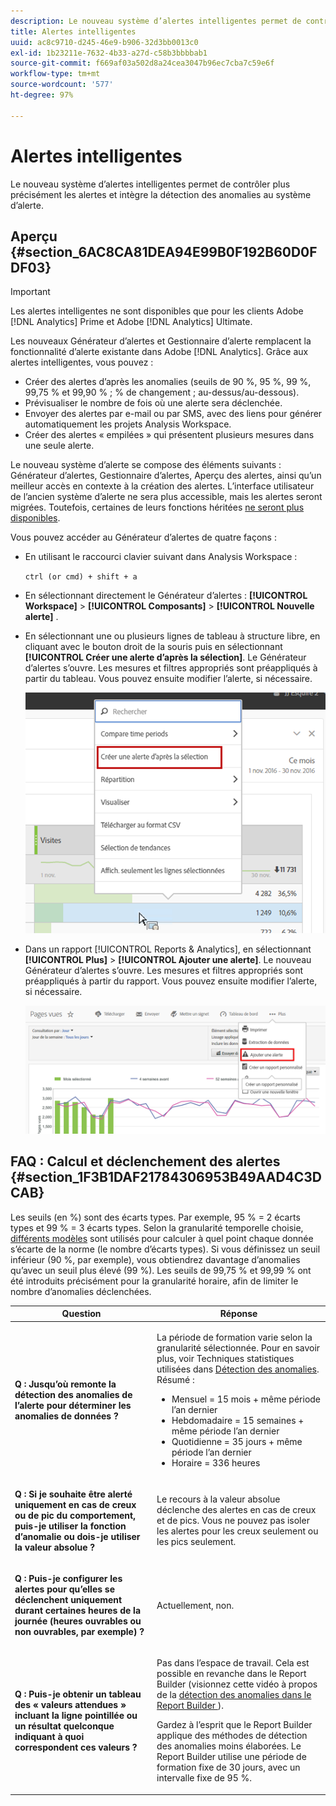 ```yaml
---
description: Le nouveau système d’alertes intelligentes permet de contrôler plus précisément les alertes et intègre la détection des anomalies au système d’alerte.
title: Alertes intelligentes
uuid: ac8c9710-d245-46e9-b906-32d3bb0013c0
exl-id: 1b23211e-7632-4b33-a27d-c58b3bbbbab1
source-git-commit: f669af03a502d8a24cea3047b96ec7cba7c59e6f
workflow-type: tm+mt
source-wordcount: '577'
ht-degree: 97%

---
```


# Alertes intelligentes

Le nouveau système d’alertes intelligentes permet de contrôler plus précisément les alertes et intègre la détection des anomalies au système d’alerte.

## Aperçu {#section_6AC8CA81DEA94E99B0F192B60D0FDF03}

>[!IMPORTANT]
>
>Les alertes intelligentes ne sont disponibles que pour les clients Adobe [!DNL Analytics] Prime et Adobe [!DNL Analytics] Ultimate.

Les nouveaux Générateur d’alertes et Gestionnaire d’alerte remplacent la fonctionnalité d’alerte existante dans Adobe [!DNL Analytics]. Grâce aux alertes intelligentes, vous pouvez :

* Créer des alertes d’après les anomalies (seuils de 90 %, 95 %, 99 %, 99,75 % et 99,90 % ; % de changement ; au-dessus/au-dessous).
* Prévisualiser le nombre de fois où une alerte sera déclenchée.
* Envoyer des alertes par e-mail ou par SMS, avec des liens pour générer automatiquement les projets Analysis Workspace.
* Créer des alertes « empilées » qui présentent plusieurs mesures dans une seule alerte.

Le nouveau système d’alerte se compose des éléments suivants : Générateur d’alertes, Gestionnaire d’alertes, Aperçu des alertes, ainsi qu’un meilleur accès en contexte à la création des alertes. L’interface utilisateur de l’ancien système d’alerte ne sera plus accessible, mais les alertes seront migrées. Toutefois, certaines de leurs fonctions héritées [ne seront plus disponibles](https://experienceleague.adobe.com/docs/analytics/analyze/reports-analytics/alerts.html).

Vous pouvez accéder au Générateur d’alertes de quatre façons :

* En utilisant le raccourci clavier suivant dans Analysis Workspace :

   `ctrl (or cmd) + shift + a`
* En sélectionnant directement le Générateur d’alertes : **[!UICONTROL Workspace]** > **[!UICONTROL Composants]** > **[!UICONTROL Nouvelle alerte]** .
* En sélectionnant une ou plusieurs lignes de tableau à structure libre, en cliquant avec le bouton droit de la souris puis en sélectionnant **[!UICONTROL Créer une alerte d’après la sélection]**. Le Générateur d’alertes s’ouvre. Les mesures et filtres appropriés sont préappliqués à partir du tableau. Vous pouvez ensuite modifier l’alerte, si nécessaire.

   ![](assets/create-alert-from-selection.png)

* Dans un rapport [!UICONTROL Reports &amp; Analytics], en sélectionnant **[!UICONTROL Plus]** > **[!UICONTROL Ajouter une alerte]**. Le nouveau Générateur d’alertes s’ouvre. Les mesures et filtres appropriés sont préappliqués à partir du rapport. Vous pouvez ensuite modifier l’alerte, si nécessaire.

   ![](assets/add-alert.png)

## FAQ : Calcul et déclenchement des alertes  {#section_1F3B1DAF21784306953B49AAD4C3DCAB}

Les seuils (en %) sont des écarts types. Par exemple, 95 % = 2 écarts types et 99 % = 3 écarts types. Selon la granularité temporelle choisie,  [différents modèles](/help/analyze/analysis-workspace/virtual-analyst/c-anomaly-detection/statistics-anomaly-detection.md) sont utilisés pour calculer à quel point chaque donnée s’écarte de la norme (le nombre d’écarts types). Si vous définissez un seuil inférieur (90 %, par exemple), vous obtiendrez davantage d’anomalies qu’avec un seuil plus élevé (99 %). Les seuils de 99,75 % et 99,99 % ont été introduits précisément pour la granularité horaire, afin de limiter le nombre d’anomalies déclenchées.

<table id="table_B3AA85E1DE3543DCA34966A52E3CE4AB"> 
 <thead> 
  <tr> 
   <th colname="col1" class="entry"> Question </th> 
   <th colname="col2" class="entry"> Réponse </th> 
  </tr> 
 </thead>
 <tbody> 
  <tr> 
   <td colname="col1"> <p><b>Q : Jusqu’où remonte la détection des anomalies de l’alerte pour déterminer les anomalies de données ?</b> </p> </td> 
   <td colname="col2"> <p>La période de formation varie selon la granularité sélectionnée. Pour en savoir plus, voir Techniques statistiques utilisées dans <a href="/help/analyze/analysis-workspace/virtual-analyst/c-anomaly-detection/statistics-anomaly-detection.md">Détection des anomalies</a>. Résumé : </p> 
    <ul id="ul_4F8C2A41F06C498DBF5E7AE5DE803773"> 
     <li id="li_E246091A3F1E484C8444AF4052FCA784">Mensuel = 15 mois + même période l’an dernier </li> 
     <li id="li_CC014FB38AE1492B9647E990C29BFB3C">Hebdomadaire = 15 semaines + même période l’an dernier </li> 
     <li id="li_2517EE2097534324BE9C1B54CD181A62">Quotidienne = 35 jours + même période l’an dernier </li> 
     <li id="li_710BC8B009354542AA4962A59A646099">Horaire = 336 heures </li> 
    </ul> </td> 
  </tr> 
  <tr> 
   <td colname="col1"> <p><b>Q : Si je souhaite être alerté uniquement en cas de creux ou de pic du comportement, puis-je utiliser la fonction d’anomalie ou dois-je utiliser la valeur absolue ?</b> </p> </td> 
   <td colname="col2"> <p>Le recours à la valeur absolue déclenche des alertes en cas de creux et de pics. Vous ne pouvez pas isoler les alertes pour les creux seulement ou les pics seulement. </p> </td> 
  </tr> 
  <tr> 
   <td colname="col1"> <p><b>Q : Puis-je configurer les alertes pour qu’elles se déclenchent uniquement durant certaines heures de la journée (heures ouvrables ou non ouvrables, par exemple) ?</b> </p> </td> 
   <td colname="col2"> <p>Actuellement, non. </p> </td> 
  </tr> 
  <tr> 
   <td colname="col1"> <p><b>Q : Puis-je obtenir un tableau des « valeurs attendues » incluant la ligne pointillée ou un résultat quelconque indiquant à quoi correspondent ces valeurs ?</b> </p> </td> 
   <td colname="col2"> <p>Pas dans l’espace de travail. Cela est possible en revanche dans le Report Builder (visionnez cette vidéo à propos de la <a href="https://experienceleague.adobe.com/docs/analytics-learn/tutorials/exporting/report-builder/anomaly-detection-in-report-builder.html"  >détection des anomalies dans le Report Builder </a>). </p> <p>Gardez à l’esprit que le Report Builder applique des méthodes de détection des anomalies moins élaborées. Le Report Builder utilise une période de formation fixe de 30 jours, avec un intervalle fixe de 95 %. </p> </td> 
  </tr> 
 </tbody> 
</table>
